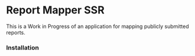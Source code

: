 # Report Mapper SSR

This is a Work in Progress of an application for mapping publicly submitted reports.

### Installation

